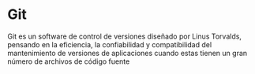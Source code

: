 # Git

Git es un software de control de versiones diseñado por Linus Torvalds, pensando en la eficiencia, la
confiabilidad y compatibilidad del mantenimiento de versiones de aplicaciones cuando estas tienen un gran número de archivos de código fuente
